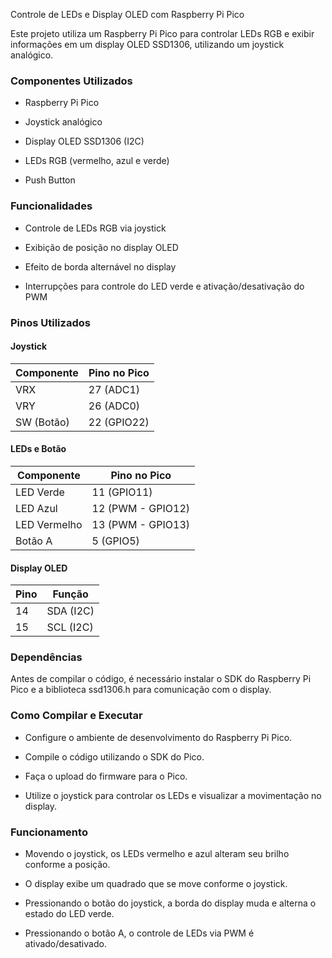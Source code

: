 Controle de LEDs e Display OLED com Raspberry Pi Pico

Este projeto utiliza um Raspberry Pi Pico para controlar LEDs RGB e exibir informações em um display OLED SSD1306, utilizando um joystick analógico.

### Componentes Utilizados

- Raspberry Pi Pico

- Joystick analógico

- Display OLED SSD1306 (I2C)

- LEDs RGB (vermelho, azul e verde)

- Push Button

### Funcionalidades

- Controle de LEDs RGB via joystick

- Exibição de posição no display OLED

- Efeito de borda alternável no display

- Interrupções para controle do LED verde e ativação/desativação do PWM

### Pinos Utilizados

#### Joystick

| Componente | Pino no Pico 
| ---------- | ------------ 
| VRX | 27 (ADC1)  
| VRY | 26 (ADC0)
| SW (Botão)| 22 (GPIO22)

#### LEDs e Botão

| Componente | Pino no Pico 
| ---------- | ------------ 
| LED Verde | 11 (GPIO11)
| LED Azul | 12 (PWM - GPIO12)
| LED Vermelho | 13 (PWM - GPIO13)
| Botão A | 5 (GPIO5)

#### Display OLED

| Pino | Função
| ---- | ------
| 14 | SDA (I2C)
| 15 | SCL (I2C)

### Dependências

Antes de compilar o código, é necessário instalar o SDK do Raspberry Pi Pico e a biblioteca ssd1306.h para comunicação com o display.

### Como Compilar e Executar

- Configure o ambiente de desenvolvimento do Raspberry Pi Pico.

- Compile o código utilizando o SDK do Pico.

- Faça o upload do firmware para o Pico.

- Utilize o joystick para controlar os LEDs e visualizar a movimentação no display.

### Funcionamento

- Movendo o joystick, os LEDs vermelho e azul alteram seu brilho conforme a posição.

- O display exibe um quadrado que se move conforme o joystick.

- Pressionando o botão do joystick, a borda do display muda e alterna o estado do LED verde.

- Pressionando o botão A, o controle de LEDs via PWM é ativado/desativado.
